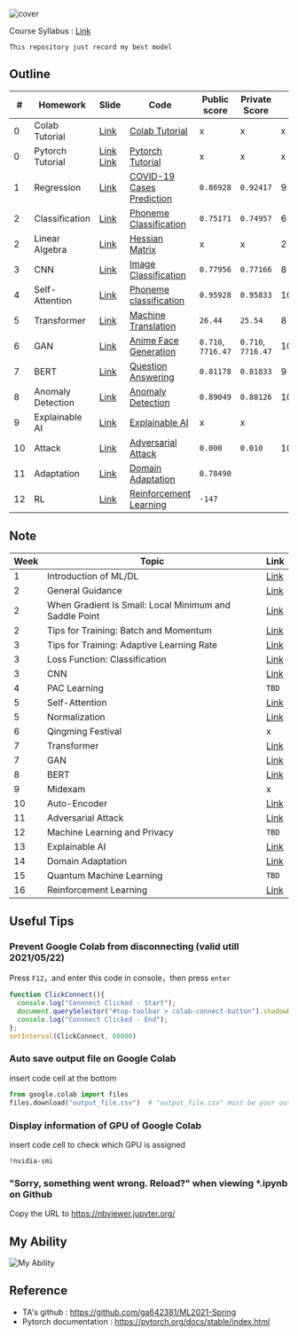 ![cover](https://github.com/Offliners/OFF/blob/main/cover.png)

Course Syllabus : [Link](https://speech.ee.ntu.edu.tw/~hylee/ml/2021-spring.html)

`This repository just record my best model`

## Outline
|#|Homework|Slide|Code|Public score|Private Score|Score|
|-|-|-|-|-|-|-|
|0|Colab Tutorial|[Link](HW0/Google_Colab_Tutorial.pdf)|[Colab Tutorial](HW0/Colab_Tutorial.ipynb)|x|x|x|
|0|Pytorch Tutorial|[Link](HW0/Pytorch_Tutorial_1.pdf) [Link](HW0/Pytorch_Tutorial_2.pdf)|[Pytorch Tutorial](HW0/Pytorch_Tutorial.ipynb)|x|x|x|
|1|Regression|[Link](HW1/HW01.pdf)|[COVID-19 Cases Prediction](HW1/homework1.ipynb)|`0.86928`|`0.92417`|9|
|2|Classification|[Link](HW2/HW02.pdf)|[Phoneme Classification](HW2/homework2_1.ipynb)|`0.75171`|`0.74957`|6|
|2|Linear Algebra|[Link](HW2/HW02.pdf)|[Hessian Matrix](HW2/homework2_2.ipynb)|x|x|2|
|3|CNN|[Link](HW3/HW03.pdf)|[Image Classification](HW3/homework3.ipynb)|`0.77956`|`0.77166`|8|
|4|Self-Attention|[Link](HW4/HW04.pdf)|[Phoneme classification](HW4/homework4.ipynb)|`0.95928`|`0.95833`|10+0.5([report](HW4/hw4_report.pdf))|
|5|Transformer|[Link](HW5/HW05.pdf)|[Machine Translation](HW5/homework5.ipynb)|`26.44`|`25.54`|8|
|6|GAN|[Link](HW6/HW06.pdf)|[Anime Face Generation](HW6/homework6.ipynb)|`0.710`, `7716.47`|`0.710`, `7716.47`|10+0.5([report](HW6/hw6_report.pdf))|
|7|BERT|[Link](HW7/HW07.pdf)|[Question Answering](HW7/homework7.ipynb)|`0.81178`|`0.81833`|9|
|8|Anomaly Detection|[Link](HW8/HW08.pdf)|[Anomaly Detection](HW8/homework8.ipynb)|`0.89049`|`0.88126`|10+0.5([report](HW8/hw8_report.pdf))|
|9|Explainable AI|[Link](HW9/HW09.pdf)|[Explainable AI](HW9/homework9.ipynb)|x|x||
|10|Attack|[Link](HW10/HW10.pdf)|[Adversarial Attack](HW10/homework10.ipynb)|`0.000`|`0.010`|10+0.5([report](HW10/hw10_report.pdf))|
|11|Adaptation|[Link](HW11/HW11.pdf)|[Domain Adaptation](HW11/homework11.ipynb)|`0.78490`|||
|12|RL|[Link](HW12/HW12.pdf)|[Reinforcement Learning](HW12/homework12.ipynb)|`-147`|||

## Note
|Week|Topic|Link|
|-|-|-|
|1|Introduction of ML/DL|[Link](https://offliners.github.io/post/ntuml-week1/)|
|2|General Guidance|[Link](https://offliners.github.io/post/ntuml-week2-1/)|
|2|When Gradient Is Small: Local Minimum and Saddle Point|[Link](https://offliners.github.io/post/ntuml-week2-2/)|
|2|Tips for Training: Batch and Momentum|[Link](https://offliners.github.io/post/ntuml-week2-3/)|
|3|Tips for Training: Adaptive Learning Rate|[Link](https://offliners.github.io/post/ntuml-week3-1/)|
|3|Loss Function: Classification|[Link](https://offliners.github.io/post/ntuml-week3-2/)|
|3|CNN|[Link](https://offliners.github.io/post/ntuml-week3-3/)|
|4|PAC Learning|`TBD`|
|5|Self-Attention|[Link](https://offliners.github.io/post/ntuml-week5-1/)|
|5|Normalization|[Link](https://offliners.github.io/post/ntuml-week5-2/)|
|6|Qingming Festival|x|
|7|Transformer|[Link](https://offliners.github.io/post/ntuml-week7-1/)|
|7|GAN|[Link](https://offliners.github.io/post/ntuml-week7-2/)|
|8|BERT|[Link](https://offliners.github.io/post/ntuml-week8/)|
|9|Midexam|x|
|10|Auto-Encoder|[Link](https://offliners.github.io/post/ntuml-week10/)|
|11|Adversarial Attack|[Link](https://offliners.github.io/post/ntuml-week11/)|
|12|Machine Learning and Privacy|`TBD`|
|13|Explainable AI|[Link](https://offliners.github.io/post/ntuml-week13/)|
|14|Domain Adaptation|[Link](https://offliners.github.io/post/ntuml-week14-1/)|
|15|Quantum Machine Learning|`TBD`|
|16|Reinforcement Learning|[Link](https://offliners.github.io/post/ntuml-week16/)|

## Useful Tips
### Prevent Google Colab from disconnecting (valid utill 2021/05/22)
Press `F12`，and enter this code in console，then press `enter`
```javascript
function ClickConnect(){
  console.log("Connnect Clicked - Start"); 
  document.querySelector("#top-toolbar > colab-connect-button").shadowRoot.querySelector("#connect").click();
  console.log("Connnect Clicked - End"); 
};
setInterval(ClickConnect, 60000)
```

### Auto save output file on Google Colab
insert code cell at the bottom
```python
from google.colab import files
files.download("output_file.csv")  # "output_file.csv" must be your output file name
```

### Display information of GPU of Google Colab
insert code cell to check which GPU is assigned
```shell
!nvidia-smi
```
### "Sorry, something went wrong. Reload?" when viewing *.ipynb on Github
Copy the URL to https://nbviewer.jupyter.org/

## My Ability
![My Ability](https://github.com/Offliners/OFF/blob/main/myAbility.JPG)

## Reference
* TA's github : https://github.com/ga642381/ML2021-Spring
* Pytorch documentation : https://pytorch.org/docs/stable/index.html

